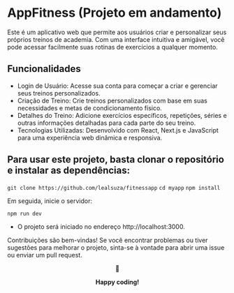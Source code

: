 # AppFitness (Projeto em andamento)

Este é um aplicativo web que permite aos usuários criar e personalizar seus próprios treinos de academia. Com uma interface intuitiva e amigável, você pode acessar facilmente suas rotinas de exercícios a qualquer momento.

## Funcionalidades

- Login de Usuário: Acesse sua conta para começar a criar e gerenciar seus treinos personalizados.
- Criação de Treino: Crie treinos personalizados com base em suas necessidades e metas de condicionamento físico.
- Detalhes do Treino: Adicione exercícios específicos, repetições, séries e outras informações detalhadas para cada parte do seu treino.
- Tecnologias Utilizadas: Desenvolvido com React, Next.js e JavaScript para uma experiência web dinâmica e responsiva.

## Para usar este projeto, basta clonar o repositório e instalar as dependências:

```git clone https://github.com/lealsuza/fitnessapp```
```cd myapp```
```npm install```

Em seguida, inicie o servidor:

```npm run dev```

- O projeto será iniciado no endereço http://localhost:3000.

Contribuições são bem-vindas! Se você encontrar problemas ou tiver sugestões para melhorar o projeto, sinta-se à vontade para abrir uma issue ou enviar um pull request.

<div align="center">
  <p>🤟</p>
  <p><b>Happy coding!</b></p>
</div>
